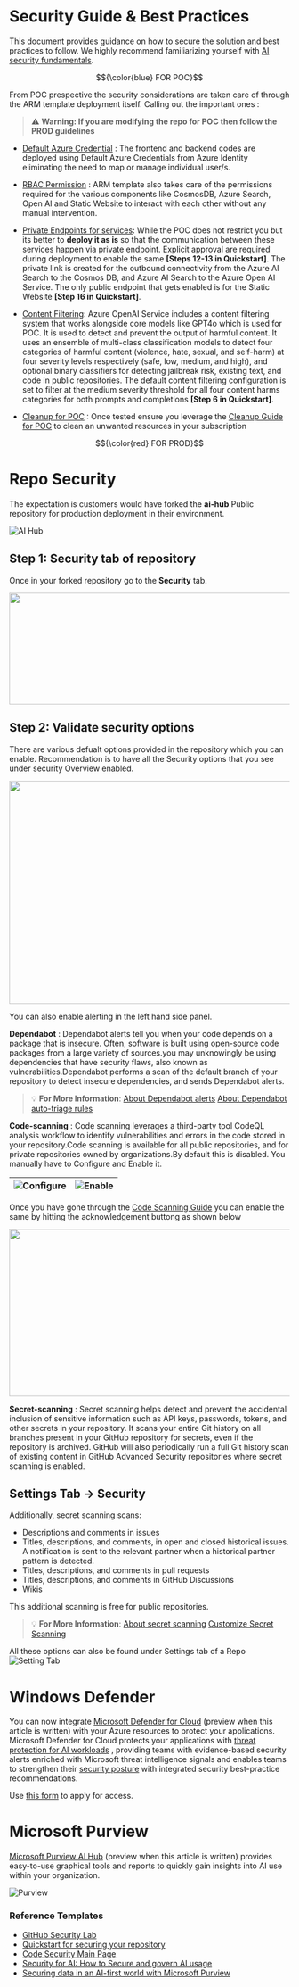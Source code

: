 # Security Guide & Best Practices

This document provides guidance on how to secure the solution and best practices to follow.
We highly recommend familiarizing yourself with [AI security fundamentals](https://learn.microsoft.com/training/paths/ai-security-fundamentals/).

$${\color{blue} FOR POC}$$

From POC prespective the security considerations are taken care of through the ARM template deployment itself. Calling out the important ones :

> :warning: **Warning: If you are modifying the repo for POC then follow the PROD guidelines**

* [Default Azure Credential](https://learn.microsoft.com/python/api/azure-identity/azure.identity.defaultazurecredential?view=azure-python) : The frontend and backend codes are deployed using Default Azure Credentials from Azure Identity eliminating the need to map or manage individual user/s.

* [RBAC Permission](https://learn.microsoft.com/azure/role-based-access-control/role-assignments-template) : ARM template also takes care of the permissions required for the various components like CosmosDB, Azure Search, Open AI and Static Website to interact with each other without any manual intervention.

* [Private Endpoints for services](https://learn.microsoft.com/azure/private-link/private-endpoint-overview): While the POC does not restrict you but its better to **deploy it as is** so that the communication between these services happen via private endpoint. Explicit approval are required during deployment to enable the same **[Steps 12-13 in Quickstart]**. The private link is created for the outbound connectivity from the Azure AI Search to the Cosmos DB, and Azure AI Search to the Azure Open AI Service. The only public endpoint that gets enabled is for the Static Website **[Step 16 in Quickstart]**.

* [Content Filtering](https://learn.microsoft.com/azure/ai-services/openai/how-to/content-filters): Azure OpenAI Service includes a content filtering system that works alongside core models like GPT4o which is used for POC. It is used to detect and prevent the output of harmful content.  It uses an ensemble of multi-class classification models to detect four categories of harmful content (violence, hate, sexual, and self-harm) at four severity levels respectively (safe, low, medium, and high), and optional binary classifiers for detecting jailbreak risk, existing text, and code in public repositories. The default content filtering configuration is set to filter at the medium severity threshold for all four content harms categories for both prompts and completions **[Step 6 in Quickstart]**.

* [Cleanup for POC](https://learn.microsoft.com/azure/cloud-adoption-framework/scenarios/cloud-scale-analytics/tutorials/cleanup-instructions) : Once tested ensure you leverage the [Cleanup Guide for POC](06_CleanupPOCResources.md) to clean an unwanted resources in your subscription

$${\color{red} FOR PROD}$$

# Repo Security
The expectation is customers would have forked the **ai-hub** Public repository for production deployment in their environment.

 ![AI Hub](../media/04_AIHub.PNG)

## Step 1: Security tab of repository

Once in your forked repository go to the **Security** tab.

<img src='../media/04_RepoSecurity.PNG' width='700' height='200'>

## Step 2: Validate security options

There are various defualt options provided in the repository which you can enable. Recommendation is to have all the Security options that you see under security Overview enabled.

<img src='/media/04_SecurityOptions.PNG' width='850' height='400'>

You can also enable alerting in the left hand side panel.

**Dependabot** : Dependabot alerts tell you when your code depends on a package that is insecure. Often, software is built using open-source code packages from a large variety of sources.you may unknowingly be using dependencies that have security flaws, also known as vulnerabilities.Dependabot performs a scan of the default branch of your repository to detect insecure dependencies, and sends Dependabot alerts. 

> :bulb: **For More Information**: [About Dependabot alerts](https://docs.github.com/code-security/dependabot/dependabot-alerts/about-dependabot-alerts#dependabot-alerts-for-vulnerable-dependencies) [About Dependabot auto-triage rules](https://docs.github.com/code-security/dependabot/dependabot-auto-triage-rules/about-dependabot-auto-triage-rules)

**Code-scanning** : Code scanning leverages a third-party tool CodeQL analysis workflow to identify vulnerabilities and errors in the code stored in your repository.Code scanning is available for all public repositories, and for private repositories owned by organizations.By default this is disabled. You manually have to Configure and Enable it.

| ![Configure](/media/04_Configuring.PNG)|![Enable](/media/04_Enabling.PNG) |
| ----- | ------ |

Once you have gone through the [Code Scanning Guide](https://docs.github.com/code-security/code-scanning/enabling-code-scanning/configuring-default-setup-for-code-scanning) you can enable the same by hitting the acknowledgement buttong as shown below

<img src='/media/04_Acknowledge.PNG' width='650' height='300'>

**Secret-scanning** : Secret scanning helps detect and prevent the accidental inclusion of sensitive information such as API keys, passwords, tokens, and other secrets in your repository. It scans your entire Git history on all branches present in your GitHub repository for secrets, even if the repository is archived. GitHub will also periodically run a full Git history scan of existing content in GitHub Advanced Security repositories where secret scanning is enabled.

## Settings Tab -> Security
Additionally, secret scanning scans:

* Descriptions and comments in issues
* Titles, descriptions, and comments, in open and closed historical issues. A notification is sent to the relevant partner when a historical partner pattern is detected.
* Titles, descriptions, and comments in pull requests
* Titles, descriptions, and comments in GitHub Discussions
* Wikis

This additional scanning is free for public repositories.
> :bulb: **For More Information**: [About secret scanning](https://docs.github.com/enterprise-cloud@latest/code-security/secret-scanning/introduction/about-secret-scanning) [Customize Secret Scanning](https://docs.github.com/enterprise-cloud@latest/code-security/secret-scanning/introduction/about-secret-scanning#customizing-secret-scanning)

All these options can also be found under Settings tab of a Repo
![Setting Tab](../media/04_Settings.PNG)

# Windows Defender
You can now integrate [Microsoft Defender for Cloud](https://learn.microsoft.com/azure/defender-for-cloud/defender-for-cloud-introduction) (preview when this article is written) with your Azure resources to protect your applications. Microsoft Defender for Cloud protects your applications with [threat protection for AI workloads](https://learn.microsoft.com/azure/defender-for-cloud/ai-threat-protection) , providing teams with evidence-based security alerts enriched with Microsoft threat intelligence signals and enables teams to strengthen their [security posture](https://learn.microsoft.com/azure/defender-for-cloud/ai-security-posture) with integrated security best-practice recommendations.

Use [this form](https://forms.office.com/pages/responsepage.aspx?id=v4j5cvGGr0GRqy180BHbR9EXzLewuFRArQPJzR1tntlURThQR0hYU1MyRVRNODNMV1hBOUEzVlk3NC4u) to apply for access.

# Microsoft Purview
[Microsoft Purview AI Hub](https://learn.microsoft.com/purview/ai-microsoft-purview) (preview when this article is written) provides easy-to-use graphical tools and reports to quickly gain insights into AI use within your organization.

![Purview](../media/04_Purview.png)

### Reference Templates

* [GitHub Security Lab](https://securitylab.github.com/)
* [Quickstart for securing your repository](https://docs.github.com/code-security/getting-started/quickstart-for-securing-your-repository)
* [Code Security Main Page](https://docs.github.com/code-security)
* [Security for AI: How to Secure and govern AI usage](https://techcommunity.microsoft.com/t5/security-compliance-and-identity/security-for-ai-how-to-secure-and-govern-ai-usage/ba-p/4082269)
* [Securing data in an AI-first world with Microsoft Purview](https://techcommunity.microsoft.com/t5/microsoft-security-copilot-blog/securing-data-in-an-ai-first-world-with-microsoft-purview/ba-p/3981279)
